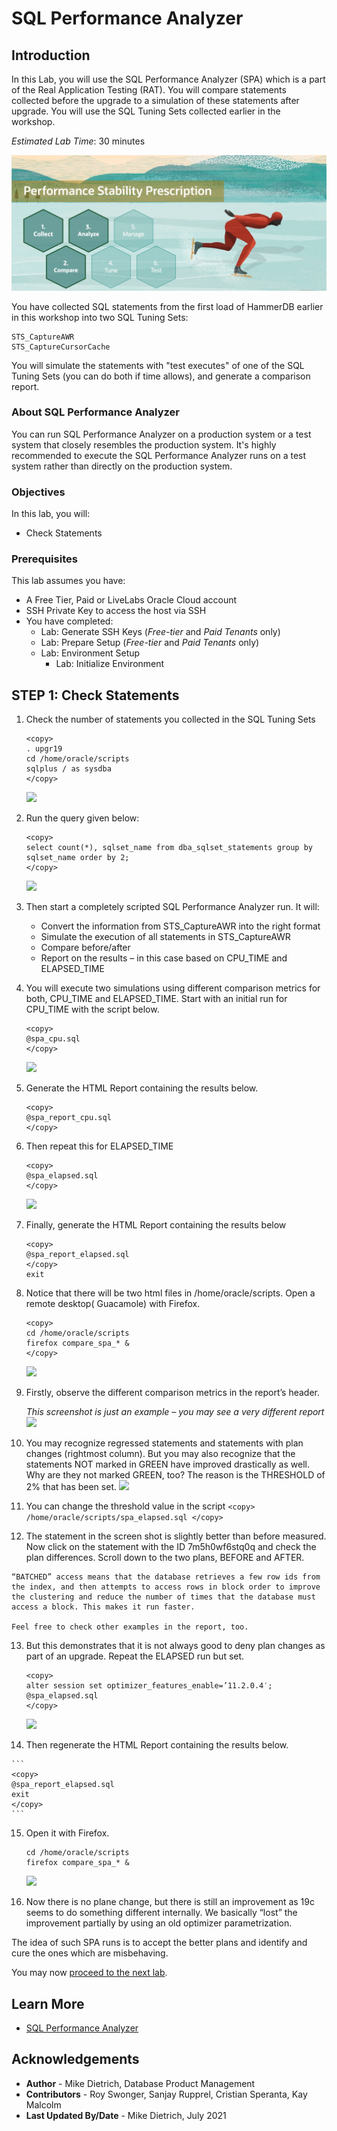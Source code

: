 # SQL Performance Analyzer

## Introduction

In this Lab, you will use the SQL Performance Analyzer (SPA) which is a part of the Real Application Testing (RAT). You will compare statements collected before the upgrade to a simulation of these statements after upgrade. You will use the SQL Tuning Sets collected earlier in the workshop.

*Estimated Lab Time*: 30 minutes

![](./images/performance_prescription_03.png " ")

You have collected SQL statements from the first load of HammerDB earlier in this workshop into two SQL Tuning Sets:

    STS_CaptureAWR
    STS_CaptureCursorCache

You will simulate the statements with "test executes" of one of the SQL Tuning Sets (you can do both if time allows), and generate a comparison report.

### About SQL Performance Analyzer
You can run SQL Performance Analyzer on a production system or a test system that closely resembles the production system. It's highly recommended to execute the SQL Performance Analyzer runs on a test system rather than directly on the production system.

### Objectives

In this lab, you will:
* Check Statements

### Prerequisites
This lab assumes you have:
- A Free Tier, Paid or LiveLabs Oracle Cloud account
- SSH Private Key to access the host via SSH
- You have completed:
    - Lab: Generate SSH Keys (*Free-tier* and *Paid Tenants* only)
    - Lab: Prepare Setup (*Free-tier* and *Paid Tenants* only)
    - Lab: Environment Setup
		- Lab: Initialize Environment

## **STEP 1**: Check Statements

1. Check the number of statements you collected in the SQL Tuning Sets

    ```
    <copy>
    . upgr19
    cd /home/oracle/scripts
    sqlplus / as sysdba
    </copy>
    ```
    ![](./images/sql_per_1.png " ")

2. Run the query given below:

    ```
    <copy>
    select count(*), sqlset_name from dba_sqlset_statements group by sqlset_name order by 2;
    </copy>
    ```
    ![](./images/sql_per_2.png " ")

3. Then start a completely scripted SQL Performance Analyzer run.
   It will:
      - Convert the information from STS_CaptureAWR into the right format
      - Simulate the execution of all statements in STS_CaptureAWR
      - Compare before/after
      - Report on the results – in this case based on CPU\_TIME and ELAPSED\_TIME

4. You will execute two simulations using different comparison metrics for both, CPU\_TIME and ELAPSED\_TIME.  Start with an initial run for CPU\_TIME with the script below.

    ```
    <copy>
    @spa_cpu.sql
    </copy>
    ```
    ![](./images/sql_per_3.png " ")

5. Generate the HTML Report containing the results below.

    ```
    <copy>
    @spa_report_cpu.sql
    </copy>
    ```
6. Then repeat this for ELAPSED\_TIME

    ```
    <copy>
    @spa_elapsed.sql
    </copy>
    ```
    ![](./images/sql_per_4.png " ")

7. Finally, generate the HTML Report containing the results below

    ```
    <copy>
    @spa_report_elapsed.sql
    </copy>
    exit
    ```

8. Notice that there will be two html files in /home/oracle/scripts. Open a remote desktop( Guacamole) with Firefox.

    ```
    <copy>
    cd /home/oracle/scripts
    firefox compare_spa_* &
    </copy>
    ```
    ![](./images/sql_per_5.png " ")

9.  Firstly, observe the different comparison metrics in the report’s header.

    *This screenshot is just an example – you may see a very different report*
    ![](./images/sql_per_6.png " ")

10.  You may recognize regressed statements and statements with plan changes (rightmost column).  But you may also recognize that the statements NOT marked in GREEN have improved drastically as well.  Why are they not marked GREEN, too? The reason is the THRESHOLD of 2% that has been set.
    ![](./images/sql_per_9.png " ")

11.  You can change the threshold value in the script
    ```
    <copy>
    /home/oracle/scripts/spa_elapsed.sql
    </copy>
    ```

12.  The statement in the screen shot is slightly better than before measured.  Now click on the statement with the ID 7m5h0wf6stq0q and check the plan differences.  Scroll down to the two plans, BEFORE and AFTER.

    “BATCHED” access means that the database retrieves a few row ids from the index, and then attempts to access rows in block order to improve the clustering and reduce the number of times that the database must access a block. This makes it run faster.

    Feel free to check other examples in the report, too.

13. But this demonstrates that it is not always good to deny plan changes as part of an upgrade. Repeat the ELAPSED run but set.

    ```
    <copy>
    alter session set optimizer_features_enable=’11.2.0.4′;
    @spa_elapsed.sql
    </copy>
    ```
    ![](./images/sql_per_7.png " ")

14.  Then regenerate the HTML Report containing the results below.

    ```
    <copy>
    @spa_report_elapsed.sql
    exit
    </copy>
    ```

15. Open it with Firefox.

    ```
    cd /home/oracle/scripts
    firefox compare_spa_* &
    ```
    ![](./images/sql_per_8.png " ")

16.  Now there is no plane change, but there is still an improvement as 19c seems to do something different internally. We basically “lost” the improvement partially by using an old optimizer parametrization.

The idea of such SPA runs is to accept the better plans and identify and cure the ones which are misbehaving.

You may now [proceed to the next lab](#next).

## Learn More

* [SQL Performance Analyzer](https://docs.oracle.com/en/database/oracle/oracle-database/19/ratug/introduction-to-sql-performance-analyzer.html#GUID-860FC707-B281-4D81-8B43-1E3857194A72)

## Acknowledgements
* **Author** - Mike Dietrich, Database Product Management
* **Contributors** -  Roy Swonger, Sanjay Rupprel, Cristian Speranta, Kay Malcolm
* **Last Updated By/Date** - Mike Dietrich, July 2021
